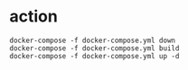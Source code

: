 # action

``` start webservice - localhost:8084
docker-compose -f docker-compose.yml down
docker-compose -f docker-compose.yml build
docker-compose -f docker-compose.yml up -d

```


